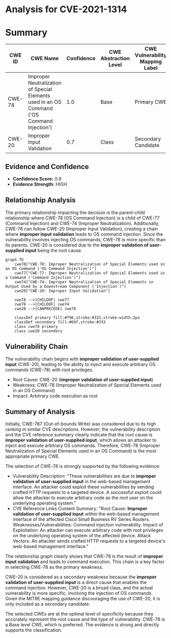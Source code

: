 # Analysis for CVE-2021-1314

# Summary
| CWE ID    | CWE Name                                                                    | Confidence | CWE Abstraction Level | CWE Vulnerability Mapping Label | CWE-Vulnerability Mapping Notes |
| --------- | --------------------------------------------------------------------------- | ---------- | --------------------- | ------------------------------- | ------------------------------- |
| CWE-78    | Improper Neutralization of Special Elements used in an OS Command ('OS Command Injection') | 1.0        | Base                  | Primary CWE                   | Allowed                       |
| CWE-20    | Improper Input Validation                                                     | 0.7        | Class                  | Secondary Candidate             | Discouraged                    |

## Evidence and Confidence

*   **Confidence Score:** 0.9
*   **Evidence Strength:** HIGH

## Relationship Analysis
The primary relationship impacting the decision is the parent-child relationship where CWE-78 (OS Command Injection) is a child of CWE-77 (Command Injection) and CWE-74 (Improper Neutralization). Additionally, CWE-78 can follow CWE-20 (Improper Input Validation), creating a chain where **improper input validation** leads to OS command injection. Since the vulnerability involves injecting OS commands, CWE-78 is more specific than its parents. CWE-20 is considered due to the **improper validation of user-supplied input** being the root cause.

```mermaid
graph TD
    cwe78["CWE-78: Improper Neutralization of Special Elements used in an OS Command ('OS Command Injection')"]
    cwe77["CWE-77: Improper Neutralization of Special Elements used in a Command ('Command Injection')"]
    cwe74["CWE-74: Improper Neutralization of Special Elements in Output Used by a Downstream Component ('Injection')"]
    cwe20["CWE-20: Improper Input Validation"]
    
    cwe78 -->|CHILDOF| cwe77
    cwe78 -->|CHILDOF| cwe74
    cwe20 -->|CANPRECEDE| cwe78

    classDef primary fill:#f96,stroke:#333,stroke-width:2px
    classDef secondary fill:#69f,stroke:#333
    class cwe78 primary
    class cwe20 secondary
```

## Vulnerability Chain
The vulnerability chain begins with **improper validation of user-supplied input** (CWE-20), leading to the ability to inject and execute arbitrary OS commands (CWE-78) with root privileges.
  - Root Cause: CWE-20 (**improper validation of user-supplied input**)
  - Weakness: CWE-78 (Improper Neutralization of Special Elements used in an OS Command)
  - Impact: Arbitrary code execution as root

## Summary of Analysis
Initially, CWE-787 (Out-of-bounds Write) was considered due to its high ranking in similar CVE descriptions. However, the vulnerability description and the CVE reference summary clearly indicate that the root cause is **improper validation of user-supplied input**, which allows an attacker to inject and execute arbitrary OS commands. Therefore, CWE-78 (Improper Neutralization of Special Elements used in an OS Command) is the most appropriate primary CWE.

The selection of CWE-78 is strongly supported by the following evidence:

*   Vulnerability Description: "These vulnerabilities are due to **improper validation of user-supplied input** in the web-based management interface. An attacker could exploit these vulnerabilities by sending crafted HTTP requests to a targeted device. A successful exploit could allow the attacker to execute arbitrary code as the root user on the underlying operating system."
*   CVE Reference Links Content Summary: "Root Cause: **Improper validation of user-supplied input** within the web-based management interface of the affected Cisco Small Business RV Series Routers. Weaknesses/Vulnerabilities: Command injection vulnerability. Impact of Exploitation: An attacker can execute arbitrary code with root privileges on the underlying operating system of the affected device. Attack Vectors: An attacker sends crafted HTTP requests to a targeted device's web-based management interface."

The relationship graph clearly shows that CWE-78 is the result of **improper input validation** and leads to command execution. This chain is a key factor in selecting CWE-78 as the primary weakness.

CWE-20 is considered as a secondary weakness because the **improper validation of user-supplied input** is a direct cause that enables the command injection. However, CWE-20 is a broad class, and the actual vulnerability is more specific, involving the injection of OS commands. Given the MITRE mapping guidance discouraging the use of CWE-20, it is only included as a secondary candidate.

The selected CWEs are at the optimal level of specificity because they accurately represent the root cause and the type of vulnerability. CWE-78 is a Base level CWE, which is preferred. The evidence is strong and directly supports the classification.